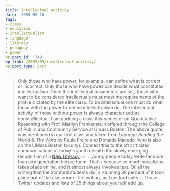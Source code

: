 ```yaml
---
title: Intellectual activity
date: '2009-09-16'
tags:
- class
- education
- intellectualism
- language
- literacy
- pedagogy
- power
wp:post_id: '740'
wp_link: /2009/09/intellectual-activity/
wp:post_type: post
---
```


> Only those who have power, for example, can define what is correct or incorrect. Only those who have power can decide what constitutes intellectualism. Once the intellectual parameters are set, those who want to be considered intellectuals must meet hte requirements of the profile dictated by the elite class. To be intellectual one must do what those with the power to define intellectualism do. The intellectual activity of those without power is always characterized as nonintellectual.
I am auditing a class this semester on Quantitative Reasoning with Prof. Marilyn Frankenstein offered through the College of Public and Community Service at Umass Boston. The above quote was mentioned in our first class and taken from _Literacy: Reading the World & The Word_ by Paulo Freire and Donaldo Macedo (who is also on the UMass Boston faculty). Connect this to the oft criticized communications of today's youth despite the slowly emerging recognition of a [New Literacy](http://www.wired.com/techbiz/people/magazine/17-09/st_thompson): > ... young people today write far more than any generation before them. That's because so much socializing takes place online, and it almost always involves text. Of all the writing that the Stanford students did, a stunning 38 percent of it took place out of the classroom—life writing, as Lunsford calls it. Those Twitter updates and lists of 25 things about yourself add up.
